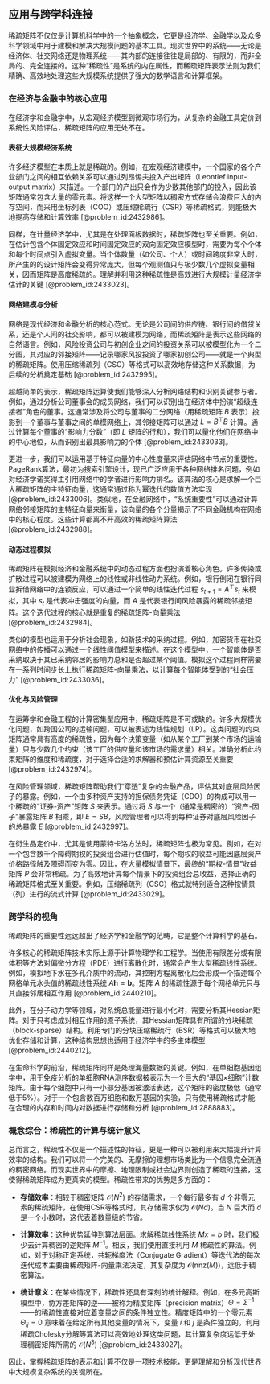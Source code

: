 ## 应用与跨学科连接

稀疏矩阵不仅仅是计算机科学中的一个抽象概念，它更是经济学、金融学以及众多科学领域中用于建模和解决大规模问题的基本工具。现实世界中的系统——无论是经济体、社交网络还是物理系统——其内部的连接往往是局部的、有限的，而非全局的、完全连接的。这种“稀疏性”是系统的内在属性，而稀疏矩阵表示法则为我们精确、高效地处理这些大规模系统提供了强大的数学语言和计算框架。

### 在经济与金融中的核心应用

在经济学和金融学中，从宏观经济模型到微观市场行为，从复杂的金融工具定价到系统性风险评估，稀疏矩阵的应用无处不在。

#### 表征大规模经济系统

许多经济模型在本质上就是稀疏的。例如，在宏观经济建模中，一个国家的各个产业部门之间的相互依赖关系可以通过列昂惕夫投入产出矩阵（Leontief input-output matrix）来描述。一个部门的产出只会作为少数其他部门的投入，因此该矩阵通常包含大量的零元素。将这样一个大型矩阵以稠密方式存储会浪费巨大的内存空间，而采用坐标列表（COO）或压缩稀疏行（CSR）等稀疏格式，则能极大地提高存储和计算效率 [@problem_id:2432986]。

同样，在计量经济学中，尤其是在处理面板数据时，稀疏矩阵也至关重要。例如，在估计包含个体固定效应和时间固定效应的双向固定效应模型时，需要为每个个体和每个时间点引入虚拟变量。当个体数量（如公司、个人）或时间跨度非常大时，所产生的的设计矩阵会变得异常庞大，但每个观测值只与极少数几个虚拟变量相关，因而矩阵是高度稀疏的。理解并利用这种稀疏性是高效进行大规模计量经济学估计的关键 [@problem_id:2433023]。

#### 网络建模与分析

网络是现代经济和金融分析的核心范式。无论是公司间的供应链、银行间的借贷关系，还是个人间的社交影响，都可以被建模为网络，而稀疏矩阵是表示这些网络的自然语言。例如，风险投资公司与初创企业之间的投资关系可以被模型化为一个二分图，其对应的邻接矩阵——记录哪家风投投资了哪家初创公司——就是一个典型的稀疏矩阵。使用压缩稀疏列（CSC）等格式可以高效地存储这种关系数据，为后续的分析奠定基础 [@problem_id:2432995]。

超越简单的表示，稀疏矩阵运算使我们能够深入分析网络结构和识别关键参与者。例如，通过分析公司董事会的成员网络，我们可以识别出在经济体中扮演“超级连接者”角色的董事。这通常涉及将公司与董事的二分网络（用稀疏矩阵 $B$ 表示）投影到一个董事与董事之间的单模网络上，其邻接矩阵可以通过 $L = B^\top B$ 计算。通过计算每个董事的“影响力分数”（即 $L$ 矩阵的行和），我们可以量化他们在网络中的中心地位，从而识别出最具影响力的个体 [@problem_id:2433033]。

更进一步，我们可以运用基于特征向量的中心性度量来评估网络中节点的重要性。PageRank算法，最初为搜索引擎设计，现已广泛应用于各种网络排名问题，例如对经济学诺奖得主引用网络中的学者进行影响力排名。该算法的核心是求解一个巨大稀疏矩阵的主特征向量，这通常通过称为幂迭代的数值方法实现 [@problem_id:2433006]。类似地，在金融网络中，“系统重要性”可以通过计算网络邻接矩阵的主特征向量来衡量，该向量的各个分量揭示了不同金融机构在网络中的核心程度。这些计算都离不开高效的稀疏矩阵算法 [@problem_id:2432988]。

#### 动态过程模拟

稀疏矩阵在模拟经济和金融系统中的动态过程方面也扮演着核心角色。许多传染或扩散过程可以被建模为网络上的线性或非线性动力系统。例如，银行倒闭在银行同业拆借网络中的连锁反应，可以通过一个简单的线性迭代过程 $s_{t+1} = A^{\top} s_t$ 来模拟，其中 $s_t$ 是代表冲击强度的向量，而 $A$ 是代表银行间风险暴露的稀疏邻接矩阵。这个迭代过程的核心就是重复的稀疏矩阵-向量乘法 [@problem_id:2432984]。

类似的模型也适用于分析社会现象，如新技术的采纳过程。例如，加密货币在社交网络中的传播可以通过一个线性阈值模型来描述。在这个模型中，一个智能体是否采纳取决于其已采纳邻居的影响力总和是否超过某个阈值。模拟这个过程同样需要在一系列时间步长上执行稀疏矩阵-向量乘法，以计算每个智能体受到的“社会压力” [@problem_id:2433036]。

#### 优化与风险管理

在运筹学和金融工程的计算密集型应用中，稀疏矩阵是不可或缺的。许多大规模优化问题，如跨国公司的运输问题，可以被表述为线性规划（LP）。这类问题的约束矩阵通常具有高度的稀疏性，因为每个决策变量（如从某个工厂到某个市场的运输量）只与少数几个约束（该工厂的供应量和该市场的需求量）相关。准确分析此约束矩阵的维度和稀疏度，对于选择合适的求解器和预估计算资源至关重要 [@problem_id:2432974]。

在风险管理领域，稀疏矩阵帮助我们“穿透”复杂的金融产品，评估其对底层风险因子的暴露。例如，一个由多种资产支持的担保债务凭证（CDO）的构成可以用一个稀疏的“证券-资产”矩阵 $S$ 来表示。通过将 $S$ 与一个（通常是稠密的）“资产-因子”暴露矩阵 $B$ 相乘，即 $E = S B$，风险管理者可以得到每种证券对底层风险因子的总暴露 $E$ [@problem_id:2432997]。

在衍生品定价中，尤其是使用蒙特卡洛方法时，稀疏矩阵也极为常见。例如，在对一个包含数千个障碍期权的投资组合进行估值时，每个期权的收益可能因底层资产价格路径触及障碍而变为零。因此，在大量模拟情景下，最终的“期权-情景”收益矩阵 $P$ 会非常稀疏。为了高效地计算每个情景下的投资组合总收益，选择正确的稀疏矩阵格式至关重要。例如，压缩稀疏列（CSC）格式就特别适合这种按情景（列）进行的流式计算 [@problem_id:2433029]。

### 跨学科的视角

稀疏矩阵的重要性远远超出了经济学和金融学的范畴，它是整个计算科学的基石。

许多核心的稀疏矩阵技术实际上源于计算物理学和工程学。当使用有限差分或有限体积等方法对偏微分方程（PDE）进行离散化时，通常会产生大型稀疏线性系统。例如，模拟地下水在多孔介质中的流动，其控制方程离散化后会形成一个描述每个网格单元水头值的稀疏线性系统 $A \mathbf{h} = \mathbf{b}$。矩阵 $A$ 的稀疏性源于每个网格单元只与其直接邻居相互作用 [@problem_id:2440210]。

此外，在分子动力学等领域，对系统总能量进行最小化时，需要分析其Hessian矩阵。对于只考虑成对相互作用的原子系统，其Hessian矩阵具有所谓的分块稀疏（block-sparse）结构。利用专门的分块压缩稀疏行（BSR）等格式可以极大地优化存储和计算，这种结构思想也适用于经济学中的多主体模型 [@problem_id:2440212]。

在生命科学的前沿，稀疏矩阵同样是处理海量数据的关键。例如，在单细胞基因组学中，用于免疫分析的单细胞RNA测序数据被表示为一个巨大的“基因×细胞”计数矩阵。由于每个细胞中只有一小部分基因被激活表达，这个矩阵的密度极低（通常低于5%）。对于一个包含数百万细胞和数万基因的实验，只有使用稀疏格式才能在合理的内存和时间内对数据进行存储和分析 [@problem_id:2888883]。

### 概念综合：稀疏性的计算与统计意义

总而言之，稀疏性不仅是一个描述性的特征，更是一种可以被利用来大幅提升计算效率的结构。我们可以将一个完美的、无摩擦的理想市场类比为一个信息完全流通的稠密网络。而现实世界中的摩擦、地理限制或社会边界则创造了稀疏的连接，这使得稀疏矩阵成为更真实的模型。稀疏性带来的优势是多方面的：

*   **存储效率**：相较于稠密矩阵 $\mathcal{O}(N^2)$ 的存储需求，一个每行最多有 $d$ 个非零元素的稀疏矩阵，在使用CSR等格式时，其存储需求仅为 $\mathcal{O}(Nd)$。当 $N$ 巨大而 $d$ 是一个小数时，这代表着数量级的节省。

*   **计算效率**：这种优势延伸到算法层面。求解稀疏线性系统 $Mx=b$ 时，我们极少去计算稠密的逆矩阵 $M^{-1}$。相反，我们使用直接利用 $M$ 稀疏性的算法。例如，对于对称正定系统，共轭梯度法（Conjugate Gradient）等迭代法的每次迭代成本主要由稀疏矩阵-向量乘法决定，其复杂度为 $\mathcal{O}(\text{nnz}(M))$，远低于稠密算法。

*   **统计意义**：在某些情况下，稀疏性还具有深刻的统计解释。例如，在多元高斯模型中，协方差矩阵的逆——被称为精度矩阵（precision matrix）$\Theta = \Sigma^{-1}$——的稀疏性直接对应着变量之间的条件独立性。精度矩阵中的一个零元素 $\Theta_{ij}=0$ 意味着在给定所有其他变量的情况下，变量 $i$ 和 $j$ 是条件独立的。利用稀疏Cholesky分解等算法可以高效地处理这类问题，其计算复杂度远低于处理稠密矩阵所需的 $\mathcal{O}(N^3)$ [@problem_id:2433027]。

因此，掌握稀疏矩阵的表示和计算不仅是一项技术技能，更是理解和分析现代世界中大规模复杂系统的关键所在。